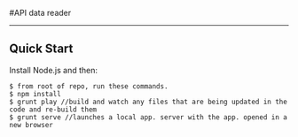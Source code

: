 #API data reader


***

## Quick Start

Install Node.js and then:

```
$ from root of repo, run these commands. 
$ npm install
$ grunt play //build and watch any files that are being updated in the code and re-build them
$ grunt serve //launches a local app. server with the app. opened in a new browser
```
